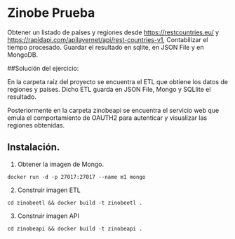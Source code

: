 # Zinobe Prueba

Obtener un listado de países y regiones desde  https://restcountries.eu/ y https://rapidapi.com/apilayernet/api/rest-countries-v1,
Contabilizar el tiempo procesado.
Guardar el resultado en sqlite, en JSON File y en MongoDB.

##Solución del ejercicio:

En la carpeta raíz del proyecto se encuentra el ETL que obtiene los datos de regiones y países. Dicho ETL guarda en JSON File, Mongo y SQLlite el resultado.

Posteriormente en la carpeta zinobeapi se encuentra el servicio web que emula el comportamiento de OAUTH2 para autenticar y visualizar las regiones obtenidas.

## Instalación.

1. Obtener la imagen de Mongo.

```
docker run -d -p 27017:27017 --name m1 mongo
```

2. Construir imagen ETL
```
cd zinobeetl && docker build -t zinobeetl . 
```

3. Construir imagen API
```
cd zinobeapi && docker build -t zinobeapi . 
```